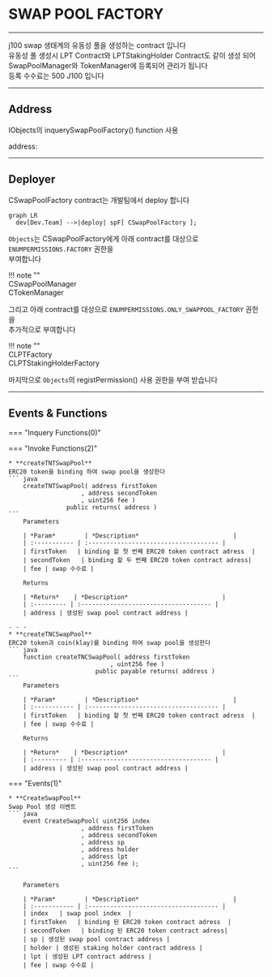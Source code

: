 # **SWAP POOL FACTORY**
- - -
j100 swap 생태계의 유동성 풀을 생성하는 contract 입니다   
유동성 풀 생성시 LPT Contract와 LPTStakingHolder Contract도 같이 생성 되어    
SwapPoolManager와 TokenManager에 등록되어 관리가 됩니다   
등록 수수료는 500 J100 입니다   

- - -
## **Address**
IObjects의 inquerySwapPoolFactory() function 사용

address:      
- - -

## **Deployer**

CSwapPoolFactory contract는 개발팀에서 deploy 합니다   

``` mermaid
graph LR
  dev[Dev.Team] -->|deploy| spF[ CSwapPoolFactory ];
```

`Objects`는 CSwapPoolFactory에게 아래 contract를 대상으로 `ENUMPERMISSIONS.FACTORY` 권한을   
부여합니다

!!! note ""   
    CSwapPoolManager      
    CTokenManager  

그리고 아래 contract를 대상으로 `ENUMPERMISSIONS.ONLY_SWAPPOOL_FACTORY` 권한을   
추가적으로 부여합니다

!!! note ""   
    CLPTFactory      
    CLPTStakingHolderFactory        

마지막으로 `Objects`의 registPermission() 사용 권한을 부여 받습니다   

- - -

## **Events & Functions**

=== "Inquery Functions(0)"
    
=== "Invoke Functions(2)"

    * **createTNTSwapPool**   
    ERC20 token을 binding 하여 swap pool을 생성한다
    ``` java
        createTNTSwapPool( address firstToken
                        , address secondToken
                        , uint256 fee ) 
                    public returns( address )
    ```  
        Parameters     
           
        | *Param*        | *Description*                          |
        | :----------- | :------------------------------------ |
        | firstToken   | binding 할 첫 번째 ERC20 token contract adress  |
        | secondToken   | binding 할 두 번째 ERC20 token contract adress|   
        | fee | swap 수수료 |   

        Returns     

        | *Return*    | *Description*                          |
        | :--------- | :------------------------------------ |
        | address | 생성된 swap pool contract address |
    
    - - -
    * **createTNCSwapPool**   
    ERC20 token과 coin(klay)를 binding 하여 swap pool을 생성한다
    ``` java
        function createTNCSwapPool( address firstToken
                                , uint256 fee ) 
                            public payable returns( address )
    ```  
        Parameters     
           
        | *Param*        | *Description*                          |
        | :----------- | :------------------------------------ |
        | firstToken   | binding 할 첫 번째 ERC20 token contract adress  |
        | fee | swap 수수료 |  

        Returns     

        | *Return*    | *Description*                          |
        | :--------- | :------------------------------------ |
        | address | 생성된 swap pool contract address |        

=== "Events(1)"

    * **CreateSwapPool**   
    Swap Pool 생성 이벤트
    ``` java
        event CreateSwapPool( uint256 index
                        , address firstToken
                        , address secondToken
                        , address sp
                        , address holder
                        , address lpt
                        , uint256 fee );
    ```  

        Parameters     
           
        | *Param*        | *Description*                          |
        | :----------- | :------------------------------------ |
        | index   | swap pool index  |
        | firstToken   | binding 된 ERC20 token contract adress  |
        | secondToken   | binding 된 ERC20 token contract adress|   
        | sp | 생성된 swap pool contract address |   
        | holder | 생성된 staking holder contract address |   
        | lpt | 생성된 LPT contract address |                   
        | fee | swap 수수료 |   
